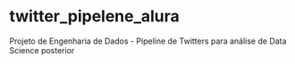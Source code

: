 # twitter_pipelene_alura
Projeto de Engenharia de Dados - Pipeline de Twitters para análise de Data Science posterior
